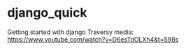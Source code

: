 # django_quick
Getting started with django
Traversy media: https://www.youtube.com/watch?v=D6esTdOLXh4&t=598s
